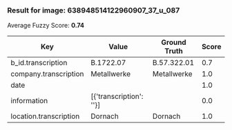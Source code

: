 ### Result for image: 638948514122960907_37_u_087
Average Fuzzy Score: **0.74**
<small>

| Key | Value | Ground Truth | Score |
| --- | --- | --- | --- |
| b_id.transcription | B.1722.07 | B.57.322.01 | 0.7 |
| company.transcription | Metallwerke | Metallwerke | 1.0 |
| date |  |  | 1.0 |
| information | [{'transcription': ''}] |  | 0.0 |
| location.transcription | Dornach | Dornach | 1.0 |

</small>

